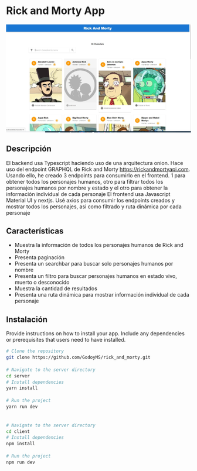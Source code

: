 # Rick and Morty App

![Rick and Morty Logo](caputra.JPG)



## Descripción
El backend usa Typescript haciendo uso de una arquitectura onion. Hace uso del endpoint GRAPHQL de Rick and Morty https://rickandmortyapi.com. Usando ello, he creado 3 endpoints para consumirlo en el frontend. 1 para obtener todos los personajes humanos, otro para filtrar todos los personajes humanos por nombre y estado y el otro para obtener la información individual de cada personaje
El frontend usa Javascript Material UI y nextjs. Usé axios para consumir los endpoints creados y mostrar todos los personajes, asi como filtrado y ruta dinámica por cada personaje

## Características

- Muestra la información de todos los personajes humanos de Rick and Morty
- Presenta paginación 
- Presenta un searchbar para buscar solo personajes humanos por nombre
- Presenta un filtro para buscar  personajes humanos en estado vivo, muerto o desconocido
- Muestra la cantidad de resultados
- Presenta una ruta dinámica para mostrar información individual de cada personaje



## Instalación 

Provide instructions on how to install your app. Include any dependencies or prerequisites that users need to have installed.

```bash
# Clone the repository
git clone https://github.com/GodoyMS/rick_and_morty.git

# Navigate to the server directory
cd server
# Install dependencies
yarn install

# Run the project 
yarn run dev


# Navigate to the server directory
cd client
# Install dependencies
npm install

# Run the project 
npm run dev







